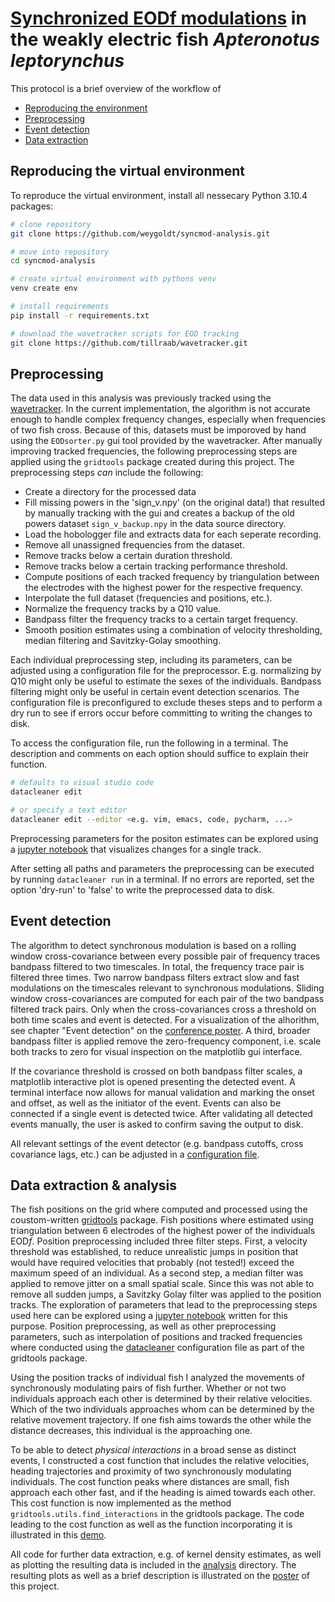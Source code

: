 # [Synchronized EODf modulations](https://youtu.be/ihDTMcn7LWM) in the weakly electric fish *Apteronotus leptorynchus*

This protocol is a brief overview of the workflow of 

  - [Reproducing the environment](#reproducing-the-environment)
  - [Preprocessing](#preprocessing)
  - [Event detection](#event-detection)
  - [Data extraction](#data-extraction)


## Reproducing the virtual environment

To reproduce the virtual environment, install all nessecary Python 3.10.4 packages:

```sh
# clone repository
git clone https://github.com/weygoldt/syncmod-analysis.git

# move into repository
cd syncmod-analysis

# create virtual environment with pythons venv
venv create env

# install requirements
pip install -r requirements.txt

# download the wavetracker scripts for EOD tracking
git clone https://github.com/tillraab/wavetracker.git
```

## Preprocessing

The data used in this analysis was previously tracked using the [wavetracker](https://github.com/tillraab/wavetracker.git). In the current implementation, the algorithm is not accurate enough to handle complex frequency changes, especially when frequencies of two fish cross. Because of this, datasets must be imporoved by hand using the `EODsorter.py` gui tool provided by the wavetracker. After manually improving tracked frequencies, the following preprocessing steps are applied using the `gridtools` package created during this project. The preprocessing steps *can* include the following:

- Create a directory for the processed data
- Fill missing powers in the 'sign_v.npy' (on the original data!) that resulted by manually tracking with the gui and creates a backup of the old powers dataset `sign_v_backup.npy` in the data source directory.
- Load the hobologger file and extracts data for each seperate recording. 
- Remove all unassigned frequencies from the dataset.
- Remove tracks below a certain duration threshold.
- Remove tracks below a certain tracking performance threshold.
- Compute positions of each tracked frequency by triangulation between the electrodes with the highest power for the respective frequency.
- Interpolate the full dataset (frequencies and positions, etc.).
- Normalize the frequency tracks by a Q10 value.
- Bandpass filter the frequency tracks to a certain target frequency.
- Smooth position estimates using a combination of velocity thresholding, median filtering and Savitzky-Golay smoothing.

Each individual preprocessing step, including its parameters, can be adjusted using a configuration file for the preprocessor. E.g. normalizing by Q10 might only be useful to estimate the sexes of the individuals. Bandpass filtering might only be useful in certain event detection scenarios. The configuration file is preconfigured to exclude theses steps and to perform a dry run to see if errors occur before committing to writing the changes to disk.

To access the configuration file, run the following in a terminal. The description and comments on each option should suffice to explain their function.

```sh
# defaults to visual studio code
datacleaner edit

# or specify a text editor
datacleaner edit --editor <e.g. vim, emacs, code, pycharm, ...>
```

Preprocessing parameters for the positon estimates can be explored using a [jupyter notebook](demos/position_preprocessing_explorer.ipynb) that visualizes changes for a single track.

After setting all paths and parameters the preprocessing can be executed by running `datacleaner run` in a terminal. If no errors are reported, set the option 'dry-run' to 'false' to write the preprocessed data to disk.

## Event detection

The algorithm to detect synchronous modulation is based on a rolling window cross-covariance between every possible pair of frequency traces bandpass filtered to two timescales. In total, the frequency trace pair is filtered three times. Two narrow bandpass filters extract slow and fast modulations on the timescales relevant to synchronous modulations. Sliding window cross-covariances are computed for each pair of the two bandpass filtered track pairs. Only when the cross-covariances cross a threshold on both time scales and event is detected. For a visualization of the alhorithm, see chapter "Event detection" on the [conference poster](poster/main.pdf). A third, broader bandpass filter is applied remove the zero-frequency component, i.e. scale both tracks to zero for visual inspection on the matplotlib gui interface. 

If the covariance threshold is crossed on both bandpass filter scales, a matplotlib interactive plot is opened presenting the detected event. A terminal interface now allows for manual validation and marking the onset and offset, as well as the initiator of the event. Events can also be connected if a single event is detected twice. After validating all detected events manually, the user is asked to confirm saving the output to disk.

All relevant settings of the event detector (e.g. bandpass cutoffs, cross covariance lags, etc.) can be adjusted in a [configuration file](/covdetector/covdetector_conf.yml).

## Data extraction & analysis

The fish positions on the grid where computed and processed using the coustom-written [gridtools](https://github.com/weygoldt/gridtools) package. Fish positions where estimated using triangulation between 6 electrodes of the highest power of the individuals EOD$f$. Position preprocessing included three filter steps. First, a velocity threshold was established, to reduce unrealistic jumps in position that would have required velocities that probably (not tested!) exceed the maximum speed of an individual. As a second step, a median filter was applied to remove jitter on a small spatial scale. Since this was not able to remove all sudden jumps, a Savitzky Golay filter was applied to the position tracks. The exploration of parameters that lead to the preprocessing steps used here can be explored using a [jupyter notebook](/demos/position_preprocessing_explorer.ipynb) written for this purpose. Position preprocessing, as well as other preprocessing parameters, such as interpolation of positions and tracked frequencies where conducted using the [datacleaner](https://github.com/weygoldt/gridtools/blob/master/gridtools/datacleaner_conf.yml) configuration file as part of the gridtools package.

Using the position tracks of individual fish I analyzed the movements of synchronously modulating pairs of fish further. Whether or not two individuals approach each other is determined by their relative velocities. Which of the two individuals approaches whom can be determined by the relative movement trajectory. If one fish aims towards the other while the distance decreases, this individual is the approaching one.

To be able to detect *physical interactions* in a broad sense as distinct events, I constructed a cost function that includes the relative velocities, heading trajectories and proximity of two synchronously modulating individuals. The cost function peaks where distances are small, fish approach each other fast, and if the heading is aimed towards each other. This cost function is now implemented as the method `gridtools.utils.find_interactions` in the gridtools package. The code leading to the cost function as well as the function incorporating it is illustrated in this [demo](/demos/relative_heading_angle_explorer.ipynb).

All code for further data extraction, e.g. of kernel density estimates, as well as plotting the resulting data is included in the [analysis](/analysis/) directory.
The resulting plots as well as a brief description is illustrated on the [poster](/poster/main.pdf) of this project.